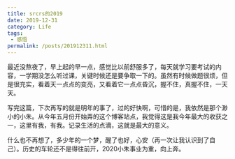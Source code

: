 ```yaml
---
title: srcrs的2019
date: 2019-12-31
category: Life
tags:
 - 感悟
permalink: /posts/201912311.html
---
```

最近没熬夜了，早上起的早一点，感觉比以前舒服多了，每天就学习要考试的内容，一学期没怎么听过课，关键时候还是要争取一下的。虽然有时候做题很烦，但是很充实，看着天一点点的变亮，又看着它一点点昏沉，握不住，真握不住，一天天。

写完这篇，下次再写的就是明年的事了，过的好快啊，可惜的是，我依然是那个渺小的小朱。从今年五月份开始弄的这个博客站点，我觉得这是我今年最大的收获之一，这里有我，有我。记录生活的点滴，这就是最大的意义。

什么也不再想了，多少年的一个梦，醒了也好，心安（再一次让我认识到了自己）。历史的车轮还不是得往前开，2020小朱事业为重，向上奔。